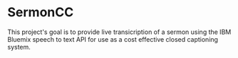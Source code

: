 # SermonCC
This project's goal is to provide live transicription of a sermon using the IBM Bluemix speech to text API for use as a cost effective closed captioning system.
